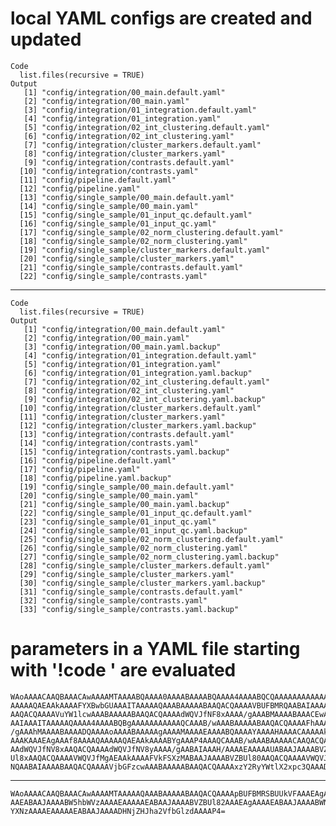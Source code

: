 # local YAML configs are created and updated

    Code
      list.files(recursive = TRUE)
    Output
       [1] "config/integration/00_main.default.yaml"             
       [2] "config/integration/00_main.yaml"                     
       [3] "config/integration/01_integration.default.yaml"      
       [4] "config/integration/01_integration.yaml"              
       [5] "config/integration/02_int_clustering.default.yaml"   
       [6] "config/integration/02_int_clustering.yaml"           
       [7] "config/integration/cluster_markers.default.yaml"     
       [8] "config/integration/cluster_markers.yaml"             
       [9] "config/integration/contrasts.default.yaml"           
      [10] "config/integration/contrasts.yaml"                   
      [11] "config/pipeline.default.yaml"                        
      [12] "config/pipeline.yaml"                                
      [13] "config/single_sample/00_main.default.yaml"           
      [14] "config/single_sample/00_main.yaml"                   
      [15] "config/single_sample/01_input_qc.default.yaml"       
      [16] "config/single_sample/01_input_qc.yaml"               
      [17] "config/single_sample/02_norm_clustering.default.yaml"
      [18] "config/single_sample/02_norm_clustering.yaml"        
      [19] "config/single_sample/cluster_markers.default.yaml"   
      [20] "config/single_sample/cluster_markers.yaml"           
      [21] "config/single_sample/contrasts.default.yaml"         
      [22] "config/single_sample/contrasts.yaml"                 

---

    Code
      list.files(recursive = TRUE)
    Output
       [1] "config/integration/00_main.default.yaml"             
       [2] "config/integration/00_main.yaml"                     
       [3] "config/integration/00_main.yaml.backup"              
       [4] "config/integration/01_integration.default.yaml"      
       [5] "config/integration/01_integration.yaml"              
       [6] "config/integration/01_integration.yaml.backup"       
       [7] "config/integration/02_int_clustering.default.yaml"   
       [8] "config/integration/02_int_clustering.yaml"           
       [9] "config/integration/02_int_clustering.yaml.backup"    
      [10] "config/integration/cluster_markers.default.yaml"     
      [11] "config/integration/cluster_markers.yaml"             
      [12] "config/integration/cluster_markers.yaml.backup"      
      [13] "config/integration/contrasts.default.yaml"           
      [14] "config/integration/contrasts.yaml"                   
      [15] "config/integration/contrasts.yaml.backup"            
      [16] "config/pipeline.default.yaml"                        
      [17] "config/pipeline.yaml"                                
      [18] "config/pipeline.yaml.backup"                         
      [19] "config/single_sample/00_main.default.yaml"           
      [20] "config/single_sample/00_main.yaml"                   
      [21] "config/single_sample/00_main.yaml.backup"            
      [22] "config/single_sample/01_input_qc.default.yaml"       
      [23] "config/single_sample/01_input_qc.yaml"               
      [24] "config/single_sample/01_input_qc.yaml.backup"        
      [25] "config/single_sample/02_norm_clustering.default.yaml"
      [26] "config/single_sample/02_norm_clustering.yaml"        
      [27] "config/single_sample/02_norm_clustering.yaml.backup" 
      [28] "config/single_sample/cluster_markers.default.yaml"   
      [29] "config/single_sample/cluster_markers.yaml"           
      [30] "config/single_sample/cluster_markers.yaml.backup"    
      [31] "config/single_sample/contrasts.default.yaml"         
      [32] "config/single_sample/contrasts.yaml"                 
      [33] "config/single_sample/contrasts.yaml.backup"          

# parameters in a YAML file starting with '!code ' are evaluated

    WAoAAAACAAQBAAACAwAAAAMTAAAABQAAAA0AAAABAAAABQAAAA4AAAABQCQAAAAAAAAAAAAQ
    AAAAAQAEAAkAAAAFYXBwbGUAAAITAAAAAQAAABAAAAABAAQACQAAAAVBUFBMRQAABAIAAAAB
    AAQACQAAAAVuYW1lcwAAABAAAAABAAQACQAAAAdWQVJfNF8xAAAA/gAAABMAAAABAAACEwAA
    AAIAAAITAAAAAQAAAA4AAAABQBgAAAAAAAAAAAQCAAAB/wAAABAAAAABAAQACQAAAAFhAAAA
    /gAAAhMAAAABAAAADQAAAAoAAAABAAAAAgAAAAMAAAAEAAAABQAAAAYAAAAHAAAACAAAAAkA
    AAAKAAAEAgAAAf8AAAAQAAAAAQAEAAkAAAABYgAAAP4AAAQCAAAB/wAAABAAAAACAAQACQAA
    AAdWQVJfNV8xAAQACQAAAAdWQVJfNV8yAAAA/gAABAIAAAH/AAAAEAAAAAUABAAJAAAABVZB
    Ul8xAAQACQAAAAVWQVJfMgAEAAkAAAAFVkFSXzMABAAJAAAABVZBUl80AAQACQAAAAVWQVJf
    NQAABAIAAAABAAQACQAAAAVjbGFzcwAAABAAAAABAAQACQAAAAxzY2RyYWtlX2xpc3QAAAD+
    

---

    WAoAAAACAAQBAAACAwAAAAMTAAAAAQAAABAAAAABAAQACQAAAApBUFBMRSBUUkVFAAAEAgAA
    AAEABAAJAAAABW5hbWVzAAAAEAAAAAEABAAJAAAABVZBUl82AAAEAgAAAAEABAAJAAAABWNs
    YXNzAAAAEAAAAAEABAAJAAAADHNjZHJha2VfbGlzdAAAAP4=

